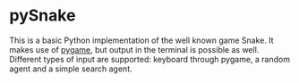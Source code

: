 # pySnake
 This is a basic Python implementation of the well known game Snake.
 It makes use of [pygame](https://www.pygame.org/news), but output in the terminal is possible as well. Different types of input are supported: keyboard through pygame, a random agent and a simple search agent.
